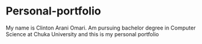 # Personal-portfolio

My name is Clinton Arani Omari. Am pursuing bachelor degree in Computer Science at Chuka University
and this is my personal portfolio
